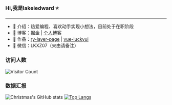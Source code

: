 ### Hi,我是lakeiedward ⭐
<hr>

- 🧑 介绍：热爱编程、喜欢动手实现小想法，目前处于在职阶段
- 📃 博客：<a href="https://juejin.cn/user/932805559720567/posts" target='_blank'>掘金</a> | <a href="https://boke.luckyui.cn/" target='_blank'>个人博客</a>
- 📌 作品：<a href="https://ruoyi.luckyui.cn/" target='_blank'>ry-layer-page</a> | <a href="https://lakei.luckyui.cn/" target='_blank'>vue-luckyui</a>
- 💬 微信：LKXZ07（来由请备注）

### 访问人数
 ![Visitor Count](https://profile-counter.glitch.me/Christmas/count.svg) 

### 数据汇报
![Christmas's GitHub stats](https://github-readme-stats.vercel.app/api?username=lakei-edward&show_icons=true&theme=tokyonight)
[![Top Langs](https://github-readme-stats.vercel.app/api/top-langs/?username=lakei-edward&layout=compact&theme=tokyonight)](https://github.com/anuraghazra/github-readme-stats)

<!---### My Contributions
![](https://raw.githubusercontent.com/lakei-edward/lakei-edward/main/assets/github-contribution-grid-snake.svg)
--->
<!---
lakei-edward/lakei-edward is a ✨ special ✨ repository because its `README.md` (this file) appears on your GitHub profile.
You can click the Preview link to take a look at your changes.
--->
